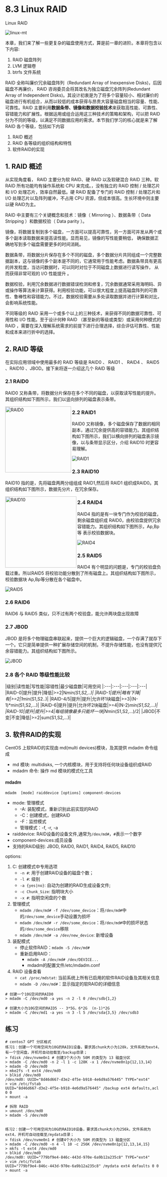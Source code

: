 # 8.3 Linux RAID


Linux RAID

![linux-mt](/images/linux_mt/linux_mt.jpg)
<!-- more -->

本章，我们来了解一些更复杂的磁盘使用方式，算是前一章的进阶。本章将包含以下内容:
1. RAID 磁盘阵列
2. LVM 逻辑卷
3. btrfs 文件系统

RAID 全称叫廉价冗余磁盘阵列（Redundant Array of Inexpensive Disks)，后因磁盘不再廉价， RAID 咨询委员会将其改名为独立磁盘冗余阵列(Redundant Array of Independent Disks)。其设计初衷是为了将多个容量较小、相对廉价的磁盘进行有机组合，从而以较低的成本获得与昂贵大容量磁盘相当的容量、性能、可靠性。RAID 主要利用**数据条带、镜像和数据校验技术**来获取高性能、可靠性、容错能力和扩展性。根据运用或组合运用这三种技术的策略和架构，可以把 RAID 分为不同的等级，以满足不同数据应用的需求。本节我们学习的核心就是来了解 RAID 各个等级，包括如下内容
1. RAID 概述
2. RAID 各等级的组织结构和特性
3. 软件RAID的实现

## 1. RAID 概述
从实现角度看， RAID 主要分为软 RAID、硬 RAID 以及软硬混合 RAID 三种。软 RAID 所有功能均有操作系统和 CPU 来完成。，没有独立的 RAID 控制 / 处理芯片和 I/O 处理芯片，效率自然最低。硬 RAID 配备了专门的 RAID 控制 / 处理芯片和 I/O 处理芯片以及阵列缓冲，不占用 CPU 资源，但成本很高。生长环境中则主要以硬 RAID为主。

RAID 中主要有三个关键概念和技术：镜像（ Mirroring ）、数据条带（ Data Stripping ）和数据校验（ Data parity ）。

镜像，将数据复制到多个磁盘，一方面可以提高可靠性，另一方面可并发从两个或多个副本读取数据来提高读性能。显而易见，镜像的写性能要稍低， 确保数据正确地写到多个磁盘需要更多的时间消耗。

数据条带，将数据分片保存在多个不同的磁盘，多个数据分片共同组成一个完整数据副本，这与镜像的多个副本是不同的，它通常用于性能考虑。数据条带具有更高的并发粒度，当访问数据时，可以同时对位于不同磁盘上数据进行读写操作， 从而获得非常可观的 I/O 性能提升 。

数据校验，利用冗余数据进行数据错误检测和修复，冗余数据通常采用海明码、异或操作等算法来计算获得。利用校验功能，可以很大程度上提高磁盘阵列的可靠性、鲁棒性和容错能力。不过，数据校验需要从多处读取数据并进行计算和对比，会影响系统性能。

不同等级的 RAID 采用一个或多个以上的三种技术，来获得不同的数据可靠性、可用性和 I/O 性能。至于设计何种 RAID （甚至新的等级或类型）或采用何种模式的 RAID ，需要在深入理解系统需求的前提下进行合理选择，综合评估可靠性、性能和成本来进行折中的选择。

## 2. RAID 等级
在实际应用领域中使用最多的 RAID 等级是 RAID0 、 RAID1 、 RAID4 、 RAID5 、RAID10 、JBOD。接下来将逐一介绍这几个 RAID 等级

### 2.1 RAID0
RAID0 又称条带，将数据分片保存在多个不同的磁盘，以获取读写性能的提升。其组织结构如下图所示，我们以竖向排列的磁盘表示条带。

<!-- ![RAID0](/images/linux_mt/RAID0.png) -->
<p>
<img src="/images/linux_mt/RAID0.png" alt="RAID0" width="212" hegiht="348" align=left />
</p>


### 2.2 RAID1
RAID0 又称镜像，多个磁盘保存了数据的相同副本，通过冗余提供高的容错能力。其组织结构如下图所示，我们以横向排列的磁盘表示镜像，以与条带显示区分，介绍 RAID10 时更容易理解。

![RAID1](/images/linux_mt/RAID1.png)



### 2.3 RAID10
RAID10 指的是，先将磁盘两两分组组成 RAID1,然后将 RAID1 组织成RAID0。其组织结构如下图所示，数据先分片，在冗余保存。

<!-- ![RAID10](/images/linux_mt/RAID10.png =229*348) -->
<p>
<img src="/images/linux_mt/RAID10.png" alt="RAID10" width="229" hegiht="348" align=left />
</p>

### 2.4 RAID4
RAID4 指的是有一块专门作为校验的磁盘，剩余磁盘组织成 RAID0，由校验盘提供冗余容错能力。其组织结构如下图所示，Ap,Bp等 表示校验数据块。

![RAID4](/images/linux_mt/RAID4.png)

### 2.5 RAID5
RAID4 有个明显的问题是，专门的校验盘负载过重。所以RAID5 将校验功能分散到了所有磁盘上。其组织结构如下图所示，校验数据块 Ap,Bp等分散在各个磁盘中。

![RAID5](/images/linux_mt/RAID5.png)

### 2.6 RAID6
RAID6 与 RAID5 类似，只不过有两个校验盘，能允许两块盘出现故障

### 2.7 JBOD
 JBOD 是将多个物理磁盘串联起来，提供一个巨大的逻辑磁盘，一个存满了就存下一个。它只是简单提供一种扩展存储空间的机制，不提升存储性能，也没有提供冗余容错能力。其组织结构如下图所示。


![JBOD](/images/linux_mt/JBOD.png)

### 2.8 各个 RAID 等级性能比较
|级别|读性能|写性能|容错性|最少磁盘数|可用空间
|:---|:---|:---|:---|:---|
|RAID-0|提升|提升|降低|>=2|N*min(S1,S2,..)|
|RAID-1|提升|略有下降|有|>=2|1*min(S1,S2..)|
|RAID-4/5|提升|提升|允许坏1块磁盘|>=3|(N-1)*min(S1,S2,...)|
|RAID-6|提升|提升|允许坏2块磁盘|>=4|(N-2)*min(S1,S2,...)|
|RAID-10|提升|提升|>=4|每组镜像最多只能坏一块|N*min(S1,S2,...)/2|
|JBOD|不变|不变|降低|>=2|sum(S1,S2,...)|

## 3. 软件RAID的实现
CentOS 上软RAID的实现由 md(multi devices)模块，及其提供 mdadm 命令组成
- md 模块: multidisks, 一个内核模块，用于支持将任何块设备组织成RAID
- mdadm 命令: 操作 md 模块的模式化工具

#### mdadm
`mdadm  [mode] raiddevice [options] component-devices`
- mode: 管理模式
    - -A: 装配模式，重新识别此前实现的RAID
    - -C：创建模式，创建RAID
    - -F：监控模式
    - 管理模式：-f, -r, -a
- raiddevice: RAID设备的设备文件,通常为`/dev/md#`，`#`表示一个数字
- component-devices:成员设备
- 支持的RAID级别: JBOD, RAID0, RAID1, RAID4, RAID5, RAID10

options:
1. C: 创建模式中专用选项
    - `-n #`: 用于创建RAID设备的磁盘个数；
    - `-l #`: 级别
    - `-a {yes|no}`: 自动为创建的RAID生成设备文件;
    - `-c Chunk_Size`: 指明块大小
    - `-x #`: 指明空闲盘的个数
2. 管理模式
    - `mdadm /dev/md# -f /dev/some_device`：将`/dev/md#`中的`/dev/some_device`手动设置为损坏
    - `mdadm /dev/md# -r /dev/some_device`：将`/dev/md#`中的损坏状态的`/dev/some_device`移除
    - `mdadm /dev/md# -a /dev/new_device`: 新增设备
3. 装配模式
    - 停止软件RAID：`mdadm -S /dev/md#`
    - 重新启用RAID：
        - `mdadm -A /dev/md# /dev/DEVICE...`
        - mdadm的配置文件/etc/mdadm.conf
4. RAID 设备查看
    - `cat /proc/mdstat`: 当前系统上所有已启用的软件RAID设备及其相关信息
    - `mdadm -D /dev/md#`：显示指定的软RAID的详细信息


```
# 创建一个10G空间的RAID0
> mdadm -C /dev/md0 -a yes -n 2 -l 0 /dev/sdb{1,2}

# 创建大小为10G空间的RAID5 -- 3*5G，6*2G  (n-1)*2G
> mdadm -C /dev/md1 -a yes -n 3 -l 5 /dev/sda{3,5} /dev/sdb3
```

## 练习
```
# centos7 GPT 分区格式
练习1：创建一个可用空间为10G的RAID1设备，要求其chunk大小为128k，文件系统为ext4，有一个空闲盘，开机可自动挂载至/backup目录；
> fdisk /dev/nvme0n1 # 创建3个大小为 50M 的类型为 13 磁盘分区
> mdadm -C /dev/md0 -n 2 -l 1 -c 128K -x 1 /dev/nvme0n1p{12,13,14}
> mdadm -D /dev/md0
> mke2fs -t ext4 /dev/md0
> blkid /dev/md0
/dev/md0: UUID="8d46d667-d3e2-4f5e-b918-4e6d9a576445" TYPE="ext4"
> vim /etc/fstab
UUID="8d46d667-d3e2-4f5e-b918-4e6d9a576445" /backup ext4 defaults,acl 0 0
> mount -a

# 拆除 RAID
> umount /dev/md0
> mdadm -S /dev/md0


练习2：创建一个可用空间为10G的RAID10设备，要求其chunk大小为256k，文件系统为ext4，开机可自动挂载至/mydata目录；
> fdisk /dev/nvme0n1 # 创建4个大小为 50M 的类型为 13 磁盘分区
> mdadm -C /dev/md0 -n 4 -l 10 -c 256K /dev/nvme0n1p{12,13,14,15}
> mkfs -t ext4 /dev/md0
> blkid /dev/md0
/dev/md0: UUID="779bf9e4-846c-443d-970e-6a9b12a235c8" TYPE="ext4"
> vim /etc/fstab
UUID="779bf9e4-846c-443d-970e-6a9b12a235c8" /mydata ext4 defaults 0 0
> mount -a
```

